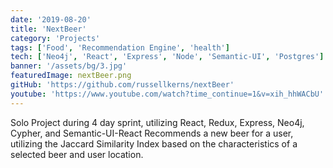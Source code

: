 ```yaml
---
date: '2019-08-20'
title: 'NextBeer'
category: 'Projects'
tags: ['Food', 'Recommendation Engine', 'health']
tech: ['Neo4j', 'React', 'Express', 'Node', 'Semantic-UI', 'Postgres']
banner: '/assets/bg/3.jpg'
featuredImage: nextBeer.png
gitHub: 'https://github.com/russellkerns/nextBeer'
youtube: 'https://www.youtube.com/watch?time_continue=1&v=xih_hhWACbU'
---
```


Solo Project during 4 day sprint, utilizing React, Redux, Express, Neo4j, Cypher, and Semantic-UI-React
Recommends a new beer for a user, utilizing the Jaccard Similarity Index based on the characteristics of a selected beer and user location.
